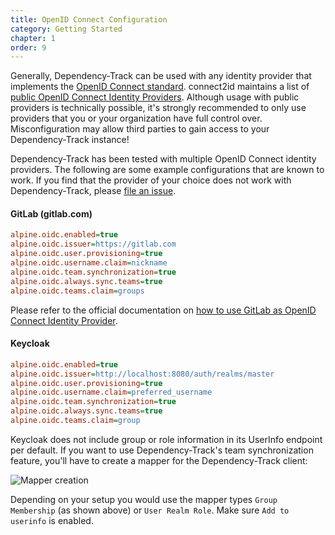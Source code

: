 ```yaml
---
title: OpenID Connect Configuration
category: Getting Started
chapter: 1
order: 9
---
```


Generally, Dependency-Track can be used with any identity provider that implements the [OpenID Connect standard](https://openid.net/connect/).
connect2id maintains a list of [public OpenID Connect Identity Providers](https://connect2id.com/products/nimbus-oauth-openid-connect-sdk/openid-connect-providers).
Although usage with public providers is technically possible, it's strongly recommended to only use providers
that you or your organization have full control over. Misconfiguration may allow third parties to gain access to
your Dependency-Track instance!

Dependency-Track has been tested with multiple OpenID Connect identity providers. The following are
some example configurations that are known to work. If you find that the provider of your choice does not work
with Dependency-Track, please [file an issue](https://github.com/DependencyTrack/dependency-track/issues).

#### GitLab (gitlab.com)

```ini
alpine.oidc.enabled=true
alpine.oidc.issuer=https://gitlab.com
alpine.oidc.user.provisioning=true
alpine.oidc.username.claim=nickname
alpine.oidc.team.synchronization=true
alpine.oidc.always.sync.teams=true
alpine.oidc.teams.claim=groups
```

Please refer to the official documentation on [how to use GitLab as OpenID Connect Identity Provider](https://docs.gitlab.com/ee/integration/openid_connect_provider.html).

#### Keycloak

```ini
alpine.oidc.enabled=true
alpine.oidc.issuer=http://localhost:8080/auth/realms/master
alpine.oidc.user.provisioning=true
alpine.oidc.username.claim=preferred_username
alpine.oidc.team.synchronization=true
alpine.oidc.always.sync.teams=true
alpine.oidc.teams.claim=group
```

Keycloak does not include group or role information in its UserInfo endpoint per default. If you want to use 
Dependency-Track's team synchronization feature, you'll have to create a mapper for the Dependency-Track client:

![Mapper creation](/images/screenshots/oidc-keycloak-groups-mapping.png)

Depending on your setup you would use the mapper types `Group Membership` (as shown above) or `User Realm Role`.
Make sure `Add to userinfo` is enabled.
